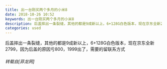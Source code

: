 ```yaml
---
title: 出一台刚买两个多月的小米8
date: 2018-10-26 10:52
keywords: 出一台刚买两个多月的小米8
description: 后盖摔出一条裂缝，其他的都是9成新以上，6+128G白色版本，现在京东全新2799，因为后盖的原因亏800，1999出了，需要的留联系方式
categories: used
---
```

<td class="t_f" id="postmessage_2167947">

后盖摔出一条裂缝，其他的都是9成新以上，6+128G白色版本，现在京东全新2799，因为后盖的原因亏800，1999出了，需要的留联系方式</td>
###### 转载自[菲龙网]